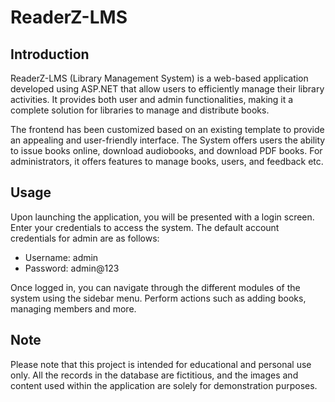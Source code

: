 # ReaderZ-LMS

## Introduction

ReaderZ-LMS (Library Management System) is a web-based application developed using ASP.NET that allow users to efficiently manage their library activities. It provides both user and admin functionalities, making it a complete solution for libraries to manage and distribute books.

The frontend has been customized based on an existing template to provide an appealing and user-friendly interface. The System offers users the ability to issue books online, download audiobooks, and download PDF books. For administrators, it offers features to manage books, users, and feedback etc.

## Usage

Upon launching the application, you will be presented with a login screen. Enter your credentials to access the system. The default account credentials for admin are as follows:

- Username: admin
- Password: admin@123

Once logged in, you can navigate through the different modules of the system using the sidebar menu. Perform actions such as adding books, managing members and more.

## Note

Please note that this project is intended for educational and personal use only. All the records in the database are fictitious, and the images and content used within the application are solely for demonstration purposes.
